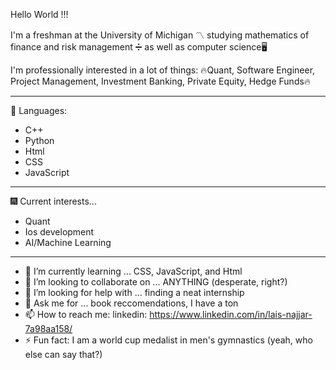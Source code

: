 Hello World !!! 

I'm a freshman at the University of Michigan 〽️ studying mathematics of finance and risk management ➗ as well as computer science🖥️

I'm professionally interested in a lot of things:
🔥Quant, Software Engineer, Project Management, Investment Banking, Private Equity, Hedge Funds🔥

-------------------------------------------------------------------------------------------------------------------------------------------
🥅 Languages:
- C++
- Python
- Html
- CSS
- JavaScript
-------------------------------------------------------------------------------------------------------------------------------------------
🎆 Current interests...
- Quant 
- Ios development
- AI/Machine Learning
-------------------------------------------------------------------------------------------------------------------------------------------
- 🌱 I’m currently learning ... CSS, JavaScript, and Html
- 👯 I’m looking to collaborate on ... ANYTHING (desperate, right?)
- 🤔 I’m looking for help with ... finding a neat internship
- 💬 Ask me for ... book reccomendations, I have a ton
- 📫 How to reach me: linkedin: https://www.linkedin.com/in/lais-najjar-7a98aa158/ 
- ⚡ Fun fact: I am a world cup medalist in men's gymnastics (yeah, who else can say that?)

